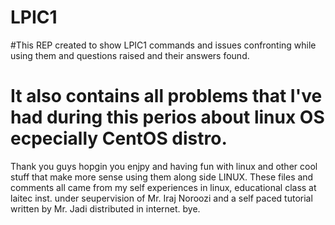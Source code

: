 # LPIC1
#This REP created to show LPIC1 commands and issues confronting while using them and questions raised and their answers found.
# It also contains all problems that I've had during this perios about linux OS ecpecially CentOS distro.
Thank you guys hopgin you enjpy and having fun with linux and other cool stuff that make more sense using them along side LINUX.
These files and comments all came from my self experiences in linux, educational class at laitec inst. under seupervision of Mr. Iraj Noroozi 
and a self paced tutorial written by Mr. Jadi distributed in internet.
bye.
